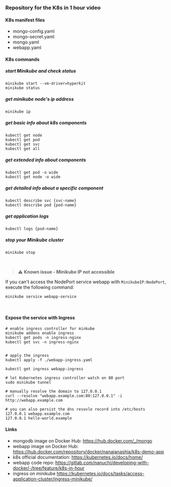 ### Repository for the K8s in 1 hour video

#### K8s manifest files 
* mongo-config.yaml
* mongo-secret.yaml
* mongo.yaml
* webapp.yaml

#### K8s commands

##### start Minikube and check status
    minikube start --vm-driver=hyperkit 
    minikube status

##### get minikube node's ip address
    minikube ip

##### get basic info about k8s components
    kubectl get node
    kubectl get pod
    kubectl get svc
    kubectl get all

##### get extended info about components
    kubectl get pod -o wide
    kubectl get node -o wide

##### get detailed info about a specific component
    kubectl describe svc {svc-name}
    kubectl describe pod {pod-name}

##### get application logs
    kubectl logs {pod-name}
    
##### stop your Minikube cluster
    minikube stop

<br />

> :warning: **Known issue - Minikube IP not accessible** 

If you can't access the NodePort service webapp with `MinikubeIP:NodePort`, execute the following command:
    
    minikube service webapp-service

<br />

#### Expose the service with Ingress 

```shell
# enable ingress controller for minkube
minikube addons enable ingress
kubectl get pods -n ingress-nginx
kubectl get svc -n ingress-nginx


# apply the ingress 
kubectl apply -f ./webapp-ingress.yaml

kubectl get ingress webapp-ingress

# let Kubernetes ingress controller watch on 80 port
sudo minikube tunnel

# manually resolve the domain to 127.0.0.1
curl --resolve "webapp.example.com:80:127.0.0.1" -i http://webapp.example.com

# you can also persist the dns resovle record into /etc/hosts
127.0.0.1 webapp.example.com   
127.0.0.1 hello-world.example

```

#### Links
* mongodb image on Docker Hub: https://hub.docker.com/_/mongo
* webapp image on Docker Hub: https://hub.docker.com/repository/docker/nanajanashia/k8s-demo-app
* k8s official documentation: https://kubernetes.io/docs/home/
* webapp code repo: https://gitlab.com/nanuchi/developing-with-docker/-/tree/feature/k8s-in-hour
* ingress on minikube https://kubernetes.io/docs/tasks/access-application-cluster/ingress-minikube/
